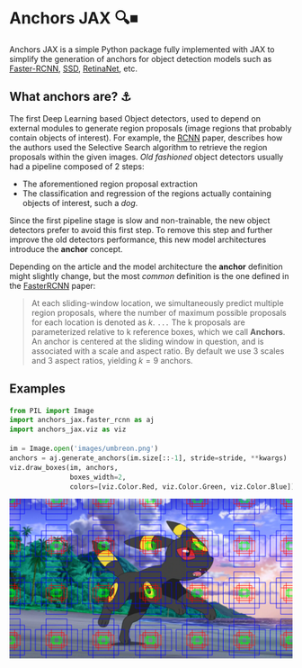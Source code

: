 # Anchors JAX 🔍⏹

Anchors JAX is a simple Python package fully implemented with JAX to simplify the generation
of anchors for object detection models such as [Faster-RCNN](https://arxiv.org/abs/1506.01497), 
[SSD](https://arxiv.org/abs/1512.02325), [RetinaNet](https://arxiv.org/abs/1708.02002), etc.

## What anchors are? ⚓

The first Deep Learning based Object detectors, used to depend on external modules to
generate region proposals (image regions that probably contain objects of interest). 
For example, the [RCNN](https://arxiv.org/abs/1311.2524) paper, describes how the authors
used the Selective Search algorithm to retrieve the region proposals within the given 
images. *Old fashioned* object detectors usually had a pipeline composed of 2 steps:

- The aforementioned region proposal extraction
- The classification and regression of the regions actually containing objects of interest, such a *dog*.

Since the first pipeline stage is slow and non-trainable, the new object detectors 
prefer to avoid this first step. To remove this step and further improve the old
detectors performance, this new model architectures introduce the **anchor** concept.

Depending on the article and the model architecture the **anchor** definition might slightly change, but
the most *common* definition is the one defined in the [FasterRCNN](https://arxiv.org/abs/1506.01497) paper:

> At each sliding-window location, we simultaneously
predict multiple region proposals, where the number
of maximum possible proposals for each location is
denoted as $k$. `...` The k proposals are parameterized relative to k reference boxes, which we call
**Anchors**.  An anchor is centered at the sliding window
in question, and is associated with a scale and aspect
ratio.  By default we use 3 scales and
3 aspect ratios, yielding $k = 9$ anchors.

## Examples

```python
from PIL import Image
import anchors_jax.faster_rcnn as aj
import anchors_jax.viz as viz

im = Image.open('images/umbreon.png')
anchors = aj.generate_anchors(im.size[::-1], stride=stride, **kwargs)
viz.draw_boxes(im, anchors, 
               boxes_width=2, 
               colors=[viz.Color.Red, viz.Color.Green, viz.Color.Blue]).show()
```

<img src="images/tiled-over-umbreon.png" alt="tiled anchors over umbreon">